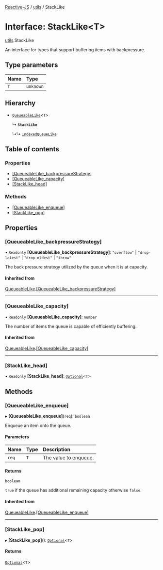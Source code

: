 [Reactive-JS](../README.md) / [utils](../modules/utils.md) / StackLike

# Interface: StackLike<T\>

[utils](../modules/utils.md).StackLike

An interface for types that support buffering items with backpressure.

## Type parameters

| Name | Type |
| :------ | :------ |
| `T` | `unknown` |

## Hierarchy

- [`QueueableLike`](utils.QueueableLike.md)<`T`\>

  ↳ **`StackLike`**

  ↳↳ [`IndexedQueueLike`](utils.IndexedQueueLike.md)

## Table of contents

### Properties

- [[QueueableLike\_backpressureStrategy]](utils.StackLike.md#[queueablelike_backpressurestrategy])
- [[QueueableLike\_capacity]](utils.StackLike.md#[queueablelike_capacity])
- [[StackLike\_head]](utils.StackLike.md#[stacklike_head])

### Methods

- [[QueueableLike\_enqueue]](utils.StackLike.md#[queueablelike_enqueue])
- [[StackLike\_pop]](utils.StackLike.md#[stacklike_pop])

## Properties

### [QueueableLike\_backpressureStrategy]

• `Readonly` **[QueueableLike\_backpressureStrategy]**: ``"overflow"`` \| ``"drop-latest"`` \| ``"drop-oldest"`` \| ``"throw"``

The back pressure strategy utilized by the queue when it is at capacity.

#### Inherited from

[QueueableLike](utils.QueueableLike.md).[[QueueableLike_backpressureStrategy]](utils.QueueableLike.md#[queueablelike_backpressurestrategy])

___

### [QueueableLike\_capacity]

• `Readonly` **[QueueableLike\_capacity]**: `number`

The number of items the queue is capable of efficiently buffering.

#### Inherited from

[QueueableLike](utils.QueueableLike.md).[[QueueableLike_capacity]](utils.QueueableLike.md#[queueablelike_capacity])

___

### [StackLike\_head]

• `Readonly` **[StackLike\_head]**: [`Optional`](../modules/functions.md#optional)<`T`\>

## Methods

### [QueueableLike\_enqueue]

▸ **[QueueableLike_enqueue]**(`req`): `boolean`

Enqueue an item onto the queue.

#### Parameters

| Name | Type | Description |
| :------ | :------ | :------ |
| `req` | `T` | The value to enqueue. |

#### Returns

`boolean`

`true` if the queue has additional remaining capacity otherwise `false`.

#### Inherited from

[QueueableLike](utils.QueueableLike.md).[[QueueableLike_enqueue]](utils.QueueableLike.md#[queueablelike_enqueue])

___

### [StackLike\_pop]

▸ **[StackLike_pop]**(): [`Optional`](../modules/functions.md#optional)<`T`\>

#### Returns

[`Optional`](../modules/functions.md#optional)<`T`\>
